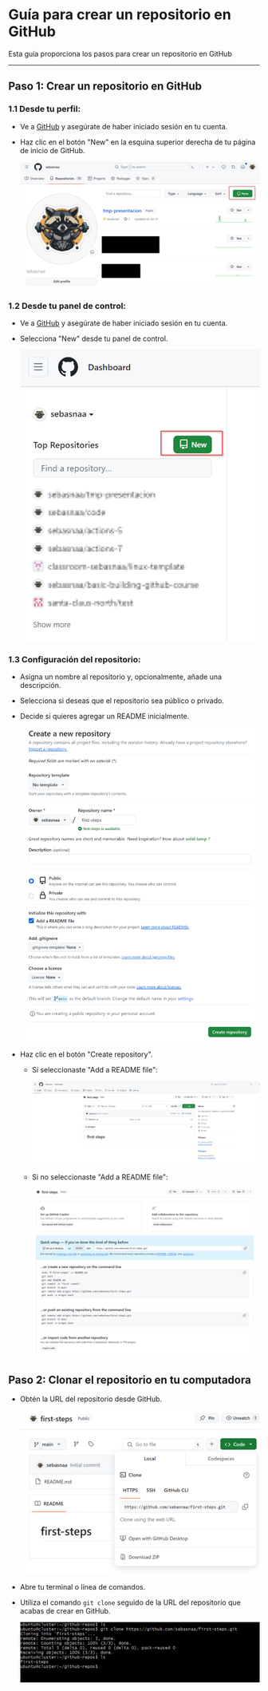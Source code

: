 # Guía para crear un repositorio en GitHub

Esta guía proporciona los pasos para crear un repositorio en GitHub

---

## Paso 1: Crear un repositorio en GitHub

### 1.1 Desde tu perfil:

- Ve a [GitHub](https://github.com) y asegúrate de haber iniciado sesión en tu cuenta.
- Haz clic en el botón "New" en la esquina superior derecha de tu página de inicio de GitHub.


  ![From profile](imagenes/new-repo-from-profile.png)

### 1.2 Desde tu panel de control:

- Ve a [GitHub](https://github.com) y asegúrate de haber iniciado sesión en tu cuenta.
- Selecciona "New" desde tu panel de control.
  
  ![From dashboard](imagenes/new-repo-from-dashboard.png)

### 1.3 Configuración del repositorio:

- Asigna un nombre al repositorio y, opcionalmente, añade una descripción.
- Selecciona si deseas que el repositorio sea público o privado.
- Decide si quieres agregar un README inicialmente.

  ![Repository config](imagenes/create-a-new-repository-with-readme.png)

- Haz clic en el botón "Create repository".

  - Si seleccionaste "Add a README file":

    ![Checked](imagenes/new-repo-with-readme.png)

  - Si no seleccionaste "Add a README file":

    ![Unchecked](imagenes/create-a-new-repository-no-readme.png)

## Paso 2: Clonar el repositorio en tu computadora

- Obtén la URL del repositorio desde GitHub.

  ![Get repository URL](imagenes/get-url-to-clone.png)

- Abre tu terminal o línea de comandos.
- Utiliza el comando `git clone` seguido de la URL del repositorio que acabas de crear en GitHub.

  ![Clone repo](imagenes/cloning-repo.png)
